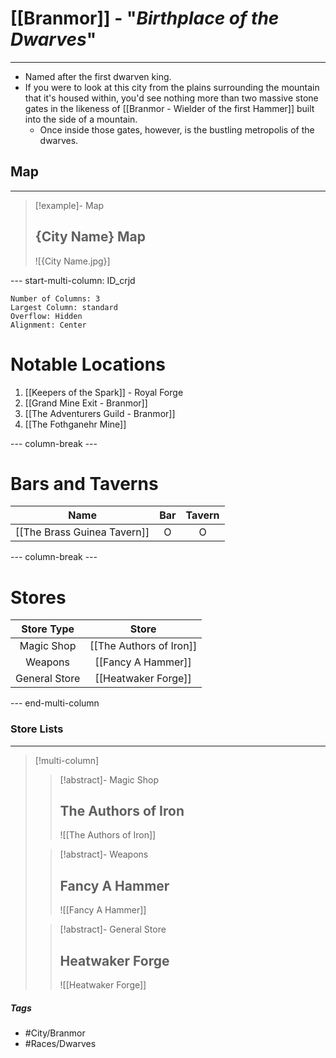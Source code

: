 # [[Branmor]] - "*Birthplace of the Dwarves*"
---
- Named after the first dwarven king. 
- If you were to look at this city from the plains surrounding the mountain that it's housed within, you'd see nothing more than two massive stone gates in the likeness of [[Branmor - Wielder of the first Hammer]] built into the side of a mountain. 
	- Once inside those gates, however, is the bustling metropolis of the dwarves.

## Map 
---
>[!example]- Map 
>## {City Name} Map
>![{City Name.jpg}]

--- start-multi-column: ID_crjd
```column-settings
Number of Columns: 3
Largest Column: standard
Overflow: Hidden
Alignment: Center
```

# Notable Locations
1. [[Keepers of the Spark]] - Royal Forge
2. [[Grand Mine Exit - Branmor]]
3. [[The Adventurers Guild - Branmor]]
4. [[The Fothganehr Mine]]

--- column-break ---
# Bars and Taverns

| Name                        | Bar | Tavern |
| --------------------------- | :-: | :----: |
| [[The Brass Guinea Tavern]] |  O  |   O    |

--- column-break ---
# Stores

|  Store Type   |          Store          |
| :-----------: | :---------------------: |
|  Magic Shop   | [[The Authors of Iron]] |
|    Weapons    |   [[Fancy A Hammer]]    |
| General Store |   [[Heatwaker Forge]]   |


--- end-multi-column
### Store Lists 
---
>[!multi-column]
>>[!abstract]- Magic Shop 
>>## The Authors of Iron
>>![[The Authors of Iron]]
>
>>[!abstract]- Weapons 
>>## Fancy A Hammer
>>![[Fancy A Hammer]]
>
>>[!abstract]- General Store 
>>## Heatwaker Forge
>>![[Heatwaker Forge]]

##### Tags 
- #City/Branmor
- #Races/Dwarves 